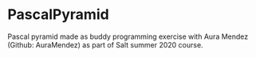 # PascalPyramid
Pascal pyramid made as buddy programming exercise with Aura Mendez (Github: AuraMendez) as part of Salt summer 2020 course.
